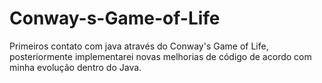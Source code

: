 # Conway-s-Game-of-Life
Primeiros contato com java através do Conway's Game of Life, posteriormente implementarei novas melhorias de código de acordo com minha evolução dentro do Java.
